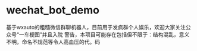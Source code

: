 # wechat_bot_demo
基于wxauto的粗糙微信群聊机器人，目前用于发疯群个人娱乐，欢迎大家关注公众号“一车梗图”并且入院
警告，本项目可能存在包括但不限于：结构混乱，意义不明，命名不规范等令人高血压的代。码
